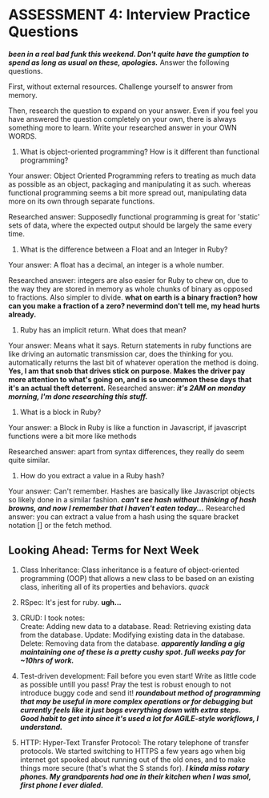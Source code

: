 # ASSESSMENT 4: Interview Practice Questions
***been in a real bad funk this weekend. Don't quite have the gumption to spend as long as usual on these, apologies.***
Answer the following questions.

First, without external resources. Challenge yourself to answer from memory.

Then, research the question to expand on your answer. Even if you feel you have answered the question completely on your own, there is always something more to learn. Write your researched answer in your OWN WORDS.

1. What is object-oriented programming? How is it different than functional programming?

Your answer: Object Oriented Programming refers to treating as much data as possible as an object, packaging and manipulating it as such. whereas functional programming seems a bit more spread out, manipulating data more on its own through separate functions.

Researched answer: Supposedly functional programming is great for 'static' sets of data, where the expected output should be largely the same every time.

1. What is the difference between a Float and an Integer in Ruby?

Your answer: A float has a decimal, an integer is a whole number.

Researched answer: integers are also easier for Ruby to chew on, due to the way they are stored in memory as whole chunks of binary as opposed to fractions. Also simpler to divide.
**what on earth is a binary fraction? how can you make a fraction of a zero? nevermind don't tell me, my head hurts already.**

1. Ruby has an implicit return. What does that mean?

Your answer: Means what it says. Return statements in ruby functions are like driving an automatic transmission car, does the thinking for you. automatically returns the last bit of whatever operation the method is doing.
**Yes, I am that snob that drives stick on purpose. Makes the driver pay more attention to what's going on, and is so uncommon these days that it's an actual theft deterrent.**
Researched answer: ***it's 2AM on monday morning, I'm done researching this stuff.***

1. What is a block in Ruby?

Your answer: a Block in Ruby is like a function in Javascript, if javascript functions were a bit more like methods

Researched answer: apart from syntax differences, they really do seem quite similar.

1. How do you extract a value in a Ruby hash?

Your answer: Can't remember. Hashes are basically like Javascript objects so likely done in a similar fashion.
***can't see hash without thinking of hash browns, and now I remember that I haven't eaten today...***
Researched answer: you can extract a value from a hash using the square bracket notation [] or the fetch method.

## Looking Ahead: Terms for Next Week

1. Class Inheritance: Class inheritance is a feature of object-oriented programming (OOP) that allows a new class to be based on an existing class, inheriting all of its properties and behaviors.
*quack*

2. RSpec: It's jest for ruby.
**ugh...**

3. CRUD:  I took notes:   
    Create: Adding new data to a database.
    Read:   Retrieving existing data from the database.
    Update: Modifying existing data in the database.
    Delete: Removing data from the database.
    ***apparently landing a gig maintaining one of these is a pretty cushy spot. full weeks pay for ~10hrs of work.***

4. Test-driven development: Fail before you even start! Write as little code as possible untill you pass! Pray the test is robust enough to not introduce buggy code and send it!
***roundabout method of programming that may be useful in more complex operations or for debugging but currently feels like it just bogs everything down with extra steps. Good habit to get into since it's used a lot for AGILE-style workflows, I understand.***

5. HTTP: Hyper-Text Transfer Protocol: The rotary telephone of transfer protocols. We started switching to HTTPS a few years ago when big internet got spooked about running out of the old ones, and to make things more secure (that's what the S stands for).
***I kinda miss rotary phones. My grandparents had one in their kitchen when I was smol, first phone I ever dialed.***